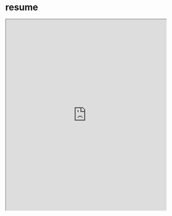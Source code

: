 # resume
<iframe src="https://drive.google.com/file/d/1HaklzHZLjJV3KSUG8alXRxPEKbmH118d/preview" width="100%" height="600" allow="autoplay"></iframe>

